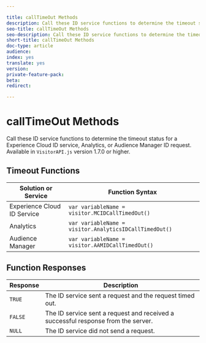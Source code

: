 ```yaml
---

title: callTimeOut Methods
description: Call these ID service functions to determine the timeout status for a Experience Cloud ID service, Analytics, or Audience Manager ID request.
seo-title: callTimeOut Methods
seo-description: Call these ID service functions to determine the timeout status for an Adobe Experience Cloud ID service, Analytics, or Audience Manager ID request.
short-title: callTimeOut Methods
doc-type: article
audience: 
index: yes
translate: yes
version:
private-feature-pack:
beta:
redirect:

---
```


# callTimeOut Methods

Call these ID service functions to determine the timeout status for a Experience Cloud ID service, Analytics, or Audience Manager ID request. Available in `VisitorAPI.js` version 1.7.0 or higher.

## Timeout Functions

| Solution or Service         | Function Syntax                                        |
| --------------------------- | ------------------------------------------------------ |
| Experience Cloud ID Service | `var variableName = visitor.MCIDCallTimedOut()`        |
| Analytics                   | `var variableName = visitor.AnalyticsIDCallTimedOut()` |
| Audience Manager            | `var variableName = visitor.AAMIDCallTimedOut()`       |

## Function Responses

| Response | Description                                                                       |
| -------- | --------------------------------------------------------------------------------- |
| `TRUE`   | The ID service sent a request and the request timed out.                          |
| `FALSE`  | The ID service sent a request and received a successful response from the server. |
| `NULL`   | The ID service did not send a request.                                            |
